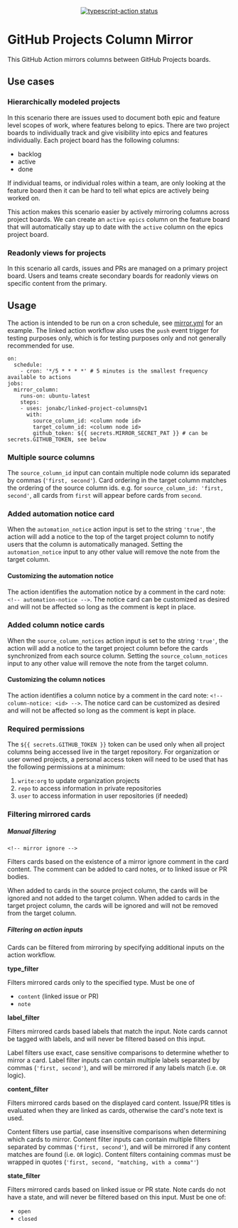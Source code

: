 <p align="center">
  <a href="https://github.com/actions/typescript-action/actions"><img alt="typescript-action status" src="https://github.com/actions/typescript-action/workflows/build-test/badge.svg"></a>
</p>

# GitHub Projects Column Mirror

This GitHub Action mirrors columns between GitHub Projects boards.

## Use cases

### Hierarchically modeled projects

In this scenario there are issues used to document both epic and feature level scopes of work, where features belong to epics.  There are two project boards to individually track and give visibility into epics and features individually.  Each project board has the following columns:
- backlog
- active
- done

If individual teams, or individual roles within a team, are only looking at the feature board then it can be hard to tell what epics are actively being worked on.

This action makes this scenario easier by actively mirroring columns across project boards.  We can create an `active epics` column on the feature board that will automatically stay up to date with the `active` column on the epics project board.

### Readonly views for projects

In this scenario all cards, issues and PRs are managed on a primary project board. Users and teams create secondary boards for readonly views on specific content from the primary.

## Usage

The action is intended to be run on a cron schedule, see [mirror.yml](./.github/workflows/mirror.yml) for an example.  The linked action workflow also uses the `push` event trigger for testing purposes only, which is for testing purposes only and not generally recommended for use.

```
on:
  schedule:
    - cron: '*/5 * * * *' # 5 minutes is the smallest frequency available to actions
jobs:
  mirror_column:
    runs-on: ubuntu-latest
    steps:
    - uses: jonabc/linked-project-columns@v1
      with:
        source_column_id: <column node id>
        target_column_id: <column node id>
        github_token: ${{ secrets.MIRROR_SECRET_PAT }} # can be secrets.GITHUB_TOKEN, see below
```

### Multiple source columns

The `source_column_id` input can contain multiple node column ids separated by commas (`'first, second'`).  Card ordering in the target column matches the ordering of the source column ids.  e.g. for `source_column_id: 'first, second'`, all cards from `first` will appear before cards from `second`.  

### Added automation notice card

When the `automation_notice` action input is set to the string `'true'`, the action will add a notice to the top of the target project column to notify users that the column is automatically managed.  Setting the `automation_notice` input to any other value will remove the note from the target column.

#### Customizing the automation notice

The action identifies the automation notice by a comment in the card note: `<!-- automation-notice -->`.  The notice card can be customized as desired and will not be affected so long as the comment is kept in place.

### Added column notice cards

When the `source_column_notices` action input is set to the string `'true'`, the action will add a notice to the target project column before the cards synchronized from each source column.  Setting the `source_column_notices` input to any other value will remove the note from the target column.

#### Customizing the column notices

The action identifies a column notice by a comment in the card note: `<!-- column-notice: <id> -->`.  The notice card can be customized as desired and will not be affected so long as the comment is kept in place.

### Required permissions

The `${{ secrets.GITHUB_TOKEN }}` token can be used only when all project columns being accessed live in the target repository.  For organization or user owned projects, a personal access token will need to be used that has the following permissions at a minimum:
1. `write:org` to update organization projects
2. `repo` to access information in private repositories
3. `user` to access information in user repositories (if needed)

### Filtering mirrored cards

##### Manual filtering

`<!-- mirror ignore -->`

Filters cards based on the existence of a mirror ignore comment in the card content.  The comment can be added to card notes, or to linked issue or PR bodies.

When added to cards in the source project column, the cards will be ignored and not added to the target column.  When added to cards in the target project column, the cards will be ignored and will not be removed from the target column.

##### Filtering on action inputs

Cards can be filtered from mirroring by specifying additional inputs on the action workflow.

**type_filter**

Filters mirrored cards only to the specified type.  Must be one of
- `content` (linked issue or PR)
- `note`

**label_filter**

Filters mirrored cards based labels that match the input.  Note cards cannot be tagged with labels, and will never be filtered based on this input.

Label filters use exact, case sensitive comparisons to determine whether to mirror a card.  Label filter inputs can contain multiple labels separated by commas (`'first, second'`), and will be mirrored if any labels match (i.e. `OR` logic).

**content_filter**

Filters mirrored cards based on the displayed card content.  Issue/PR titles is evaluated when they are linked as cards, otherwise the card's note text is used.

Content filters use partial, case insensitive comparisons when determining which cards to mirror.  Content filter inputs can contain multiple filters separated by commas (`'first, second'`), and will be mirrored if any content matches are found (i.e. `OR` logic).  Content filters containing commas must be wrapped in quotes (`'first, second, "matching, with a comma"'`)

**state_filter**

Filters mirrored cards based on linked issue or PR state. Note cards do not have a state, and will never be filtered based on this input.  Must be one of:
- `open`
- `closed`
